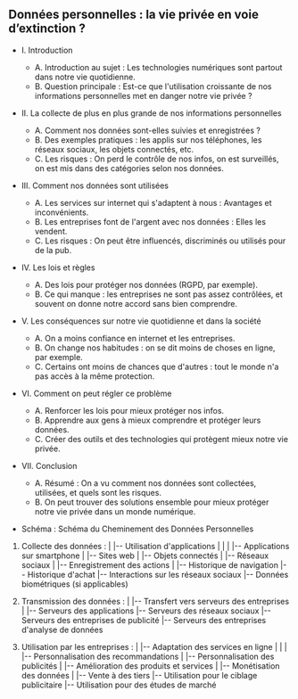## Données personnelles : la vie privée en voie d’extinction ?

* I. Introduction
    * A. Introduction au sujet : Les technologies numériques sont partout dans notre vie quotidienne.
    * B. Question principale : Est-ce que l'utilisation croissante de nos informations personnelles met en danger notre vie privée ?

* II. La collecte de plus en plus grande de nos informations personnelles
    * A. Comment nos données sont-elles suivies et enregistrées ?
    * B. Des exemples pratiques : les applis sur nos téléphones, les réseaux sociaux, les objets connectés, etc.
    * C. Les risques : On perd le contrôle de nos infos, on est surveillés, on est mis dans des catégories selon nos données.

* III. Comment nos données sont utilisées
    * A. Les services sur internet qui s'adaptent à nous : Avantages et inconvénients.
    * B. Les entreprises font de l'argent avec nos données : Elles les vendent.
    * C. Les risques : On peut être influencés, discriminés ou utilisés pour de la pub.

* IV. Les lois et règles
    * A. Des lois pour protéger nos données (RGPD, par exemple).
    * B. Ce qui manque : les entreprises ne sont pas assez contrôlées, et souvent on donne notre accord sans bien comprendre.

* V. Les conséquences sur notre vie quotidienne et dans la société
    * A. On a moins confiance en internet et les entreprises.
    * B. On change nos habitudes : on se dit moins de choses en ligne, par exemple.
    * C. Certains ont moins de chances que d'autres : tout le monde n'a pas accès à la même protection.

* VI. Comment on peut régler ce problème
    * A. Renforcer les lois pour mieux protéger nos infos.
    * B. Apprendre aux gens à mieux comprendre et protéger leurs données.
    * C. Créer des outils et des technologies qui protègent mieux notre vie privée.

* VII. Conclusion
    * A. Résumé : On a vu comment nos données sont collectées, utilisées, et quels sont les risques.
    * B. On peut trouver des solutions ensemble pour mieux protéger notre vie privée dans un monde numérique.
 
* Schéma : 
Schéma du Cheminement des Données Personnelles

1. Collecte des données :
   |
   |-- Utilisation d'applications
   |   |
   |   |-- Applications sur smartphone
   |   |-- Sites web
   |   |-- Objets connectés
   |   |-- Réseaux sociaux
   |
   |-- Enregistrement des actions
       |
       |-- Historique de navigation
       |-- Historique d'achat
       |-- Interactions sur les réseaux sociaux
       |-- Données biométriques (si applicables)

2. Transmission des données :
   |
   |-- Transfert vers serveurs des entreprises
       |
       |-- Serveurs des applications
       |-- Serveurs des réseaux sociaux
       |-- Serveurs des entreprises de publicité
       |-- Serveurs des entreprises d'analyse de données

3. Utilisation par les entreprises :
   |
   |-- Adaptation des services en ligne
   |   |
   |   |-- Personnalisation des recommandations
   |   |-- Personnalisation des publicités
   |   |-- Amélioration des produits et services
   |
   |-- Monétisation des données
       |
       |-- Vente à des tiers
       |-- Utilisation pour le ciblage publicitaire
       |-- Utilisation pour des études de marché


